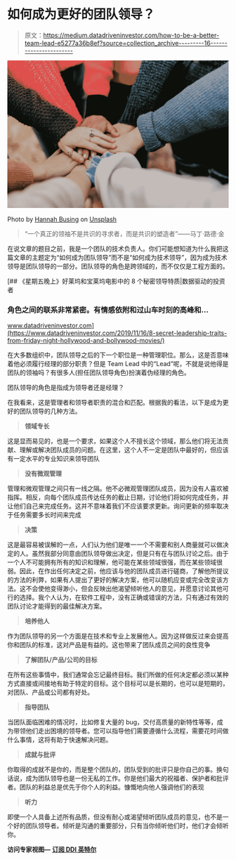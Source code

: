 # 如何成为更好的团队领导？

> 原文：<https://medium.datadriveninvestor.com/how-to-be-a-better-team-lead-e5277a36b8ef?source=collection_archive---------16----------------------->

![](img/dca4340ed49d25a3d95aea960912dff7.png)

Photo by [Hannah Busing](https://unsplash.com/@hannahbusing?utm_source=unsplash&utm_medium=referral&utm_content=creditCopyText) on [Unsplash](https://unsplash.com/s/photos/teamwork?utm_source=unsplash&utm_medium=referral&utm_content=creditCopyText)

> “一个真正的领袖不是共识的寻求者，而是共识的塑造者”——马丁·路德·金

在说文章的题目之前，我是一个团队的技术负责人。你们可能想知道为什么我把这篇文章的主题定为“如何成为团队领导”而不是“如何成为技术领导”，因为成为技术领导是团队领导的一部分。团队领导的角色是跨领域的，而不仅仅是工程方面的。

[](https://www.datadriveninvestor.com/2019/11/16/8-secret-leadership-traits-from-friday-night-hollywood-and-bollywood-movies/) [## 《星期五晚上》好莱坞和宝莱坞电影中的 8 个秘密领导特质|数据驱动的投资者

### 角色之间的联系非常紧密。有情感依附和过山车时刻的高峰和…

www.datadriveninvestor.com](https://www.datadriveninvestor.com/2019/11/16/8-secret-leadership-traits-from-friday-night-hollywood-and-bollywood-movies/) 

在大多数组织中，团队领导之后的下一个职位是一种管理职位。那么，这是否意味着他必须履行经理的部分职责？但是 Team Lead 中的“Lead”呢，不就是说他得是团队的领袖吗？有很多人(担任团队领导角色)扮演着伪经理的角色。

团队领导的角色是指成为领导者还是经理？

在我看来，这是管理者和领导者职责的混合和匹配。根据我的看法，以下是成为更好的团队领导的几种方法。

> **领域专长**

这是显而易见的，也是一个要求，如果这个人不擅长这个领域，那么他们将无法贡献、理解或解决团队成员的问题。在这里，这个人不一定是团队中最好的，但应该有一定水平的专业知识来领导团队

> **没有微观管理**

管理和微观管理之间只有一线之隔。他不必微观管理团队成员，因为没有人喜欢被指挥。相反，向每个团队成员传达任务的截止日期，讨论他们将如何完成任务，并让他们自己来完成任务。这并不意味着我们不应该要求更新。询问更新的频率取决于任务需要多长时间来完成

> **决策**

这是最容易被误解的一点，人们认为他们是唯一一个不需要和别人商量就可以做决定的人。虽然我部分同意由团队领导做出决定，但是只有在与团队讨论之后。由于一个人不可能拥有所有的知识和理解，他可能在某些领域很强，而在某些领域很弱。因此，在作出任何决定之前，他应该与他的团队成员进行磋商，了解他所提议的方法的利弊，如果有人提出了更好的解决方案，他可以随机应变或完全改变该方法。这不会使他变得渺小，但会反映出他渴望倾听他人的意见，并愿意讨论其他可行的选择。我个人认为，在软件工程中，没有正确或错误的方法，只有通过有效的团队讨论才能得到的最佳解决方案。

> **培养他人**

作为团队领导的另一个方面是在技术和专业上发展他人。因为这样做反过来会提高你和团队的标准，这对产品是有益的。这也带来了团队成员之间的良性竞争

> **了解团队/产品/公司的目标**

在所有这些事情中，我们通常会忘记最终目标。我们所做的任何决定都必须以某种方式直接或间接地有助于特定的目标。这个目标可以是长期的，也可以是短期的，对团队、产品或公司都有好处。

> **指导团队**

当团队面临困难的情况时，比如修复大量的 bug，交付高质量的新特性等等，成为带领他们走出困境的领导者。您可以指导他们需要遵循什么流程，需要花时间做什么事情，这将有助于快速解决问题。

> **成就与批评**

你取得的成就不是你的，而是整个团队的，团队受到的批评只是你自己的事。换句话说，成为团队领导也是一份无私的工作。你是他们最大的祝福者、保护者和批评者。团队的利益总是优先于你个人的利益。慷慨地向他人强调他们的表现

> **听力**

即使一个人具备上述所有品质，但没有耐心或渴望倾听团队成员的意见，也不是一个好的团队领导者。倾听是沟通的重要部分，只有当你倾听他们时，他们才会倾听你。

**访问专家视图—** [**订阅 DDI 英特尔**](https://datadriveninvestor.com/ddi-intel)